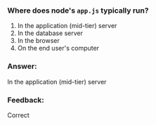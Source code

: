 ### Where does node's `app.js` typically run?

1. In the application (mid-tier) server
1. In the database server
1. In the browser
1. On the end user's computer

### Answer:
In the application (mid-tier) server

### Feedback:
Correct